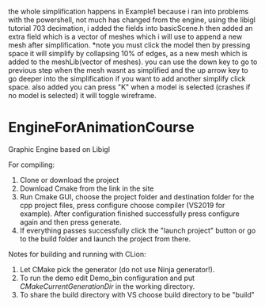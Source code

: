 the whole simplification happens in Example1 because i ran into problems with the powershell, not much has changed from the engine, using the libigl tutorial 703 decimation, i added the fields into basicScene.h then added an extra field which is a vector of meshes which i will use to append a new mesh after simplification. *note you must click the model then by pressing space it will simplify by collapsing 10% of edges, as a new mesh which is added to the meshLib(vector of meshes). you can use the down key to go to previous step when the mesh wasnt  as simplified and the up arrow key to go deeper into the simplification if you want to add another simplify click space.
also added you can press "K" when a model is selected (crashes if no model is selected) it will toggle wireframe.


# EngineForAnimationCourse
Graphic Engine based on Libigl

For compiling:
1. Clone or download the project
2. Download Cmake from the link in the site
3. Run Cmake GUI, choose the project folder and destination folder for the cpp project files, press configure choose compiler (VS2019 for example). After configuration finished successfully press configure again and then press generate. 
4. If everything passes successfully click the "launch project" button or go to the build folder and launch the project from there. 

Notes for building and running with CLion:
1. Let CMake pick the generator (do not use Ninja generator!).
2. To run the demo edit Demo_bin configuration and put $CMakeCurrentGenerationDir$ in the working directory.
3. To share the build directory with VS choose build directory to be "build"
